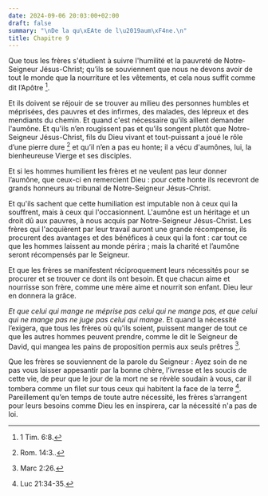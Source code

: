 ```yaml
---
date: 2024-09-06 20:03:00+02:00
draft: false
summary: "\nDe la qu\xEAte de l\u2019aum\xF4ne.\n"
title: Chapitre 9
---
```





Que tous les frères s'étudient à suivre l'humilité et la pauvreté de Notre-Seigneur Jésus-Christ; qu’ils se souviennent que nous ne devons avoir de tout le monde que la nourriture et les vêtements, et cela nous suffit comme dit l’Apôtre [^1]. 

[^1]: 1 Tim. 6:8.

Et ils doivent se réjouir de se trouver au milieu des personnes humbles et méprisées, des pauvres et des infirmes, des malades, des lépreux et des mendiants du chemin. Et quand c'est nécessaire qu'ils aillent demander l'aumône. Et qu'ils n’en rougissent pas et qu’ils songent plutôt que Notre-Seigneur Jésus-Christ, fils du Dieu vivant et tout-puissant a joué le rôle d’une pierre dure [^2] et qu’il n’en a pas eu honte; il a vécu d'aumônes, lui, la bienheureuse Vierge et ses disciples. 

[^2]: Rom. 14:3..

Et si les hommes humilient les frères et ne veulent pas leur donner l’aumône, que ceux-ci en remercient Dieu : pour cette honte ils recevront de grands honneurs au tribunal de Notre-Seigneur Jésus-Christ. 

Et qu'ils sachent que cette humiliation est imputable non à ceux qui la souffrent, mais à ceux qui l'occasionnent. L'aumône est un héritage et un droit dû aux pauvres, à nous acquis par Notre-Seigneur Jésus-Christ. Les frères qui l'acquièrent par leur travail auront une grande récompense, ils procurent des avantages et des bénéfices à ceux qui la font : car tout ce que les hommes laissent au monde périra ; mais la charité et l’aumône seront récompensés par le Seigneur.

Et que les frères se manifestent réciproquement leurs nécessités pour se procurer et se trouver ce dont ils ont besoin. Et que chacun aime et nourrisse son frère, comme une mère aime et nourrit son enfant. Dieu leur en donnera la grâce. 

*Et que celui qui mange ne méprise pas celui qui ne mange pas, et que celui qui ne mange pas ne juge pas celui qui mange*. Et quand la nécessité l’exigera, que tous les frères où qu'ils soient, puissent manger de tout ce que les autres hommes peuvent prendre, comme le dit le Seigneur de David, qui mangea les pains de proposition permis aux seuls prêtres [^3]. 

[^3]: Marc 2:26.

Que les frères se souviennent de la parole du Seigneur : Ayez soin de ne pas vous laisser appesantir par la bonne chère, l’ivresse et les soucis de cette vie, de peur que le jour de la mort ne se révèle soudain à vous, car il tombera comme un filet sur tous ceux qui habitent la face de la terre [^4]. Pareillement qu’en temps de toute autre nécessité, les frères s’arrangent pour leurs besoins comme Dieu les en inspirera, car la nécessité n'a pas de loi.

[^4]: Luc 21:34-35.

